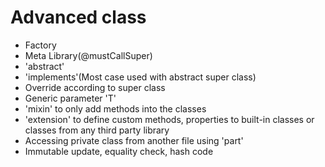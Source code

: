 # Advanced class

- Factory
- Meta Library(@mustCallSuper)
- 'abstract'
- 'implements'(Most case used with abstract super class)
- Override according to super class
- Generic parameter 'T'
- 'mixin' to only add methods into the classes
- 'extension' to define custom methods, properties to built-in classes or classes from any third party library
- Accessing private class from another file using 'part'
- Immutable update, equality check, hash code